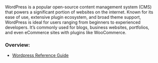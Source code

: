WordPress is a popular open-source content management system (CMS) that powers a significant portion of websites on the internet. Known for its ease of use, extensive plugin ecosystem, and broad theme support, WordPress is ideal for users ranging from beginners to experienced developers. It’s commonly used for blogs, business websites, portfolios, and even eCommerce sites with plugins like WooCommerce.

### Overview:

* [Wordpress Reference Guide](referenceguide.md)